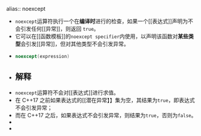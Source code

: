 alias:: noexcept

- `noexcept`运算符执行一个在**编译时**进行的检查，如果一个[[表达式]]声明为不会引发任何[[异常]]，则返回 `true`。
- 它可以在[[函数模板]]的`noexcept specifier`内使用，以声明该函数对**某些类型**会引发[[异常]]，但对其他类型不会引发异常。
- ``` C++
  noexcept(expression)
  ```
- ## 解释
- `noexcept`运算符不会对[[表达式]]进行求值。
- 在 C++17 之前如果表达式的[[潜在异常】】集为空，其结果为`true`，即表达式不会引发异常；
- 而在 C++17 之后，如果表达式不会引发异常，则结果为`true`，否则为`false`。
-
-